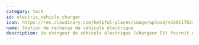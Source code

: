 ```yaml
---
category: tech
id: electric_vehicle_charger
icon: https://res.cloudinary.com/helpful-places/image/upload/v1691178249/ev_charger_yarben.svg
name: Station de recharge de véhicule électrique
description: Un chargeur de véhicule électrique (chargeur EV) fournit de l'énergie pour recharger les véhicules électriques rechargeables. Pour en savoir plus sur la recharge des véhicules électriques, cliquez [ici](https://fr.wikipedia.org/wiki/Station_de_recharge).
---
```

